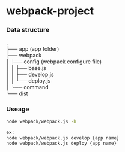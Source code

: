 # webpack-project

### Data structure

.  
├── app (app folder)  
├── webpack  
│   ├── config (webpack configure file)  
│   │   ├── base.js  
│   │   ├── develop.js  
│   │   └── deploy.js  
│   └── command  
└──  dist


### Useage

```bash
node webpack/webpack.js -h  

ex:  
node webpack/webpack.js develop {app name}  
node webpack/webpack.js deploy {app name}  
```
